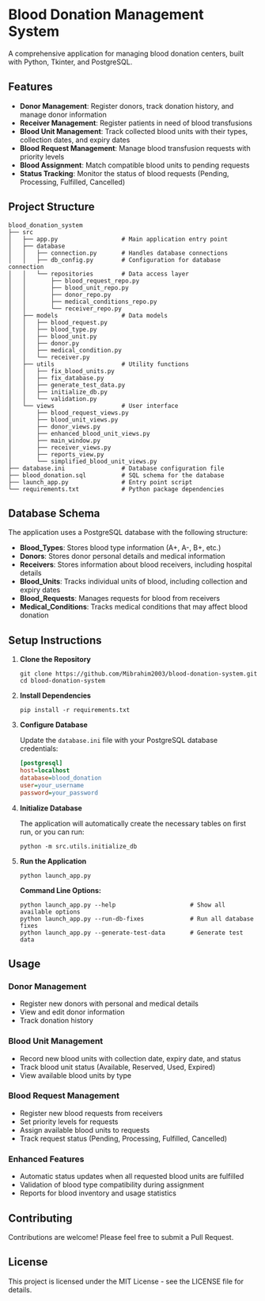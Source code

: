 # Blood Donation Management System

A comprehensive application for managing blood donation centers, built with Python, Tkinter, and PostgreSQL.

## Features

- **Donor Management**: Register donors, track donation history, and manage donor information
- **Receiver Management**: Register patients in need of blood transfusions
- **Blood Unit Management**: Track collected blood units with their types, collection dates, and expiry dates
- **Blood Request Management**: Manage blood transfusion requests with priority levels
- **Blood Assignment**: Match compatible blood units to pending requests
- **Status Tracking**: Monitor the status of blood requests (Pending, Processing, Fulfilled, Cancelled)

## Project Structure

```
blood_donation_system
├── src
│   ├── app.py                  # Main application entry point
│   ├── database
│   │   ├── connection.py       # Handles database connections
│   │   ├── db_config.py        # Configuration for database connection
│   │   └── repositories        # Data access layer
│   │       ├── blood_request_repo.py
│   │       ├── blood_unit_repo.py
│   │       ├── donor_repo.py
│   │       ├── medical_conditions_repo.py
│   │       └── receiver_repo.py
│   ├── models                  # Data models
│   │   ├── blood_request.py
│   │   ├── blood_type.py
│   │   ├── blood_unit.py
│   │   ├── donor.py
│   │   ├── medical_condition.py
│   │   └── receiver.py
│   ├── utils                   # Utility functions
│   │   ├── fix_blood_units.py
│   │   ├── fix_database.py
│   │   ├── generate_test_data.py
│   │   ├── initialize_db.py
│   │   └── validation.py
│   └── views                   # User interface
│       ├── blood_request_views.py
│       ├── blood_unit_views.py
│       ├── donor_views.py
│       ├── enhanced_blood_unit_views.py
│       ├── main_window.py
│       ├── receiver_views.py
│       ├── reports_view.py
│       └── simplified_blood_unit_views.py
├── database.ini                # Database configuration file
├── blood_donation.sql          # SQL schema for the database
├── launch_app.py               # Entry point script
└── requirements.txt            # Python package dependencies
```

## Database Schema

The application uses a PostgreSQL database with the following structure:

- **Blood_Types**: Stores blood type information (A+, A-, B+, etc.)
- **Donors**: Stores donor personal details and medical information
- **Receivers**: Stores information about blood receivers, including hospital details
- **Blood_Units**: Tracks individual units of blood, including collection and expiry dates
- **Blood_Requests**: Manages requests for blood from receivers
- **Medical_Conditions**: Tracks medical conditions that may affect blood donation

## Setup Instructions

1. **Clone the Repository**
   ```
   git clone https://github.com/Mibrahim2003/blood-donation-system.git
   cd blood-donation-system
   ```

2. **Install Dependencies**
   ```
   pip install -r requirements.txt
   ```

3. **Configure Database**
   
   Update the `database.ini` file with your PostgreSQL database credentials:
   ```ini
   [postgresql]
   host=localhost
   database=blood_donation
   user=your_username
   password=your_password
   ```

4. **Initialize Database**
   
   The application will automatically create the necessary tables on first run, or you can run:
   ```
   python -m src.utils.initialize_db
   ```

5. **Run the Application**
   ```
   python launch_app.py
   ```

   **Command Line Options:**
   ```
   python launch_app.py --help                     # Show all available options
   python launch_app.py --run-db-fixes             # Run all database fixes 
   python launch_app.py --generate-test-data       # Generate test data
   ```

## Usage

### Donor Management
- Register new donors with personal and medical details
- View and edit donor information
- Track donation history

### Blood Unit Management
- Record new blood units with collection date, expiry date, and status
- Track blood unit status (Available, Reserved, Used, Expired)
- View available blood units by type

### Blood Request Management
- Register new blood requests from receivers
- Set priority levels for requests
- Assign available blood units to requests
- Track request status (Pending, Processing, Fulfilled, Cancelled)

### Enhanced Features
- Automatic status updates when all requested blood units are fulfilled
- Validation of blood type compatibility during assignment
- Reports for blood inventory and usage statistics

## Contributing

Contributions are welcome! Please feel free to submit a Pull Request.

## License

This project is licensed under the MIT License - see the LICENSE file for details.